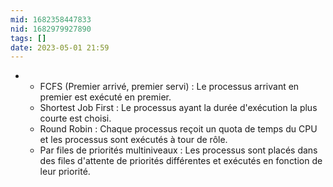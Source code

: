 ```yaml
---
mid: 1682358447833
nid: 1682979927890
tags: []
date: 2023-05-01 21:59
---
```

-   -   FCFS (Premier arrivé, premier servi) : Le processus arrivant en premier est exécuté en premier.
    -   Shortest Job First : Le processus ayant la durée d'exécution la plus courte est choisi.
    -   Round Robin : Chaque processus reçoit un quota de temps du CPU et les processus sont exécutés à tour de rôle.
    -   Par files de priorités multiniveaux : Les processus sont placés dans des files d'attente de priorités différentes et exécutés en fonction de leur priorité.